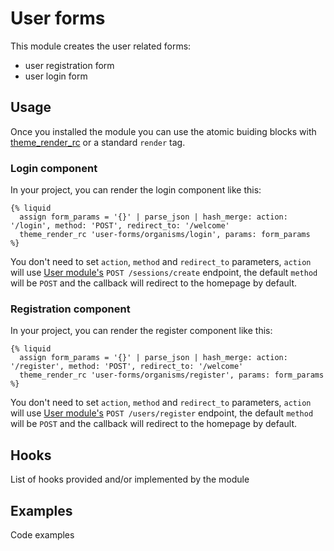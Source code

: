 # User forms

This module creates the user related forms:

- user registration form
- user login form

## Usage

Once you installed the module you can use the atomic buiding blocks with [theme_render_rc](https://documentation.platformos.com/api-reference/liquid/platformos-tags#theme_render_rc) or a standard `render` tag.

### Login component

In your project, you can render the login component like this:

```
{% liquid
  assign form_params = '{}' | parse_json | hash_merge: action: '/login', method: 'POST', redirect_to: '/welcome'
  theme_render_rc 'user-forms/organisms/login', params: form_params
%}
```

You don't need to set `action`, `method` and `redirect_to` parameters, `action` will use [User module's](https://github.com/Platform-OS/pos-module-user) `POST /sessions/create` endpoint, the default `method` will be `POST` and the callback will redirect to the homepage by default.

### Registration component

In your project, you can render the register component like this:

```
{% liquid
  assign form_params = '{}' | parse_json | hash_merge: action: '/register', method: 'POST', redirect_to: '/welcome'
  theme_render_rc 'user-forms/organisms/register', params: form_params
%}
```

You don't need to set `action`, `method` and `redirect_to` parameters, `action` will use [User module's](https://github.com/Platform-OS/pos-module-user) `POST /users/register` endpoint, the default `method` will be `POST` and the callback will redirect to the homepage by default.

## Hooks

List of hooks provided and/or implemented by the module

## Examples

Code examples
